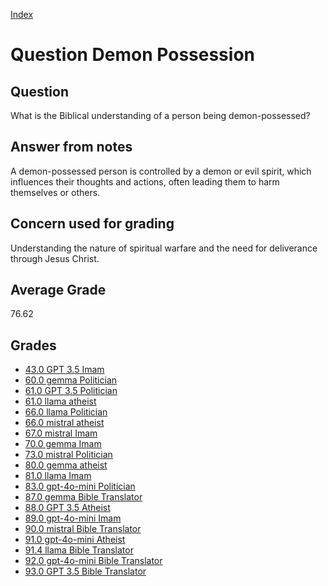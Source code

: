 
[Index](../../index.md)
# Question Demon Possession
## Question
What is the Biblical understanding of a person being demon-possessed?

## Answer from notes
A demon-possessed person is controlled by a demon or evil spirit, which influences their thoughts and actions, often leading them to harm themselves or others.

## Concern used for grading
Understanding the nature of spiritual warfare and the need for deliverance through Jesus Christ.

## Average Grade
76.62

## Grades
 * [43.0 GPT 3.5 Imam](../answers/GPT_3.5_Imam/Demon_Possession.md)
 * [60.0 gemma Politician](../answers/gemma_Politician/Demon_Possession.md)
 * [61.0 GPT 3.5 Politician](../answers/GPT_3.5_Politician/Demon_Possession.md)
 * [61.0 llama atheist](../answers/llama_atheist/Demon_Possession.md)
 * [66.0 llama Politician](../answers/llama_Politician/Demon_Possession.md)
 * [66.0 mistral atheist](../answers/mistral_atheist/Demon_Possession.md)
 * [67.0 mistral Imam](../answers/mistral_Imam/Demon_Possession.md)
 * [70.0 gemma Imam](../answers/gemma_Imam/Demon_Possession.md)
 * [73.0 mistral Politician](../answers/mistral_Politician/Demon_Possession.md)
 * [80.0 gemma atheist](../answers/gemma_atheist/Demon_Possession.md)
 * [81.0 llama Imam](../answers/llama_Imam/Demon_Possession.md)
 * [83.0 gpt-4o-mini Politician](../answers/gpt-4o-mini_Politician/Demon_Possession.md)
 * [87.0 gemma Bible Translator](../answers/gemma_Bible_Translator/Demon_Possession.md)
 * [88.0 GPT 3.5 Atheist](../answers/GPT_3.5_Atheist/Demon_Possession.md)
 * [89.0 gpt-4o-mini Imam](../answers/gpt-4o-mini_Imam/Demon_Possession.md)
 * [90.0 mistral Bible Translator](../answers/mistral_Bible_Translator/Demon_Possession.md)
 * [91.0 gpt-4o-mini Atheist](../answers/gpt-4o-mini_Atheist/Demon_Possession.md)
 * [91.4 llama Bible Translator](../answers/llama_Bible_Translator/Demon_Possession.md)
 * [92.0 gpt-4o-mini Bible Translator](../answers/gpt-4o-mini_Bible_Translator/Demon_Possession.md)
 * [93.0 GPT 3.5 Bible Translator](../answers/GPT_3.5_Bible_Translator/Demon_Possession.md)
